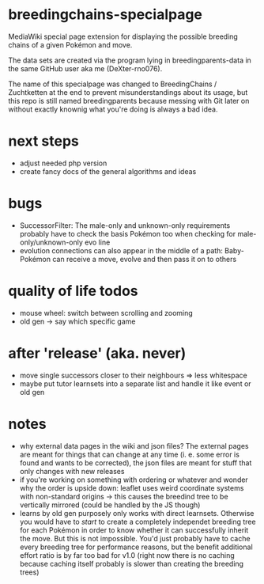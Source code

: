 # breedingchains-specialpage
MediaWiki special page extension for displaying the possible breeding chains of a given Pokémon and move.

The data sets are created via the program lying in breedingparents-data in the same GitHub user aka me (DeXter-rno076).

The name of this specialpage was changed to BreedingChains / Zuchtketten at the end to prevent misunderstandings about its usage, but this repo is still named breedingparents because messing with Git later on without exactly knownig what you're doing is always a bad idea.


# next steps
* adjust needed php version
* create fancy docs of the general algorithms and ideas

# bugs
* SuccessorFilter: The male-only and unknown-only requirements probably have to check the basis Pokémon too when checking for male-only/unknown-only evo line
* evolution connections can also appear in the middle of a path: Baby-Pokémon can receive a move, evolve and then pass it on to others

# quality of life todos
* mouse wheel: switch between scrolling and zooming
* old gen -> say which specific game

# after 'release' (aka. never)
* move single successors closer to their neighbours => less whitespace
* maybe put tutor learnsets into a separate list and handle it like event or old gen

# notes
* why external data pages in the wiki and json files? The external pages are meant for things that can change at any time (i. e. some error is found and wants to be corrected), the json files are meant for stuff that only changes with new releases
* if you're working on something with ordering or whatever and wonder why the order is upside down: leaflet uses weird coordinate systems with non-standard origins -> this causes the breedind tree to be vertically mirrored (could be handled by the JS though)
* learns by old gen purposely only works with direct learnsets. Otherwise you would have to *start* to create a completely independet breeding tree for each Pokémon in order to know whether it can successfully inherit the move. But this is not impossible. You'd just probably have to cache every breeding tree for performance reasons, but the benefit additional effort ratio is by far too bad for v1.0 (right now there is no caching because caching itself probably is slower than creating the breeding trees)